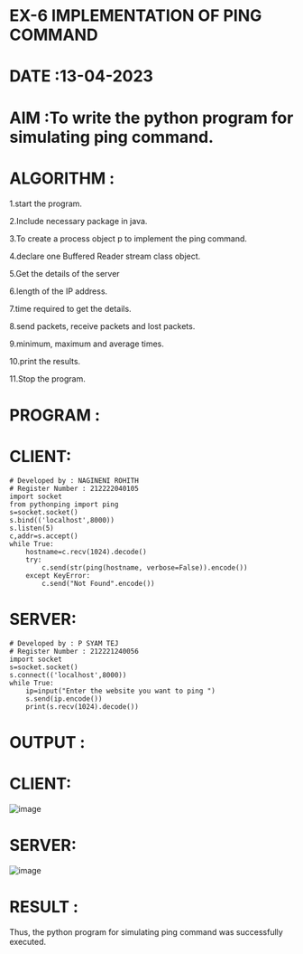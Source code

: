 # EX-6 IMPLEMENTATION OF PING COMMAND

# DATE :13-04-2023

# AIM :To write the python program for simulating ping command.

# ALGORITHM :
1.start the program.

2.Include necessary package in java.

3.To create a process object p to implement the ping command.

4.declare one Buffered Reader stream class object.

5.Get the details of the server

6.length of the IP address.

7.time required to get the details.

8.send packets, receive packets and lost packets.

9.minimum, maximum and average times.

10.print the results.

11.Stop the program.

# PROGRAM :
# CLIENT:
```
# Developed by : NAGINENI ROHITH
# Register Number : 212222040105
import socket
from pythonping import ping
s=socket.socket()
s.bind(('localhost',8000))
s.listen(5)
c,addr=s.accept()
while True:
    hostname=c.recv(1024).decode()
    try:
        c.send(str(ping(hostname, verbose=False)).encode())
    except KeyError:
        c.send("Not Found".encode())
```
# SERVER:
```
# Developed by : P SYAM TEJ
# Register Number : 212221240056
import socket
s=socket.socket()
s.connect(('localhost',8000))
while True:
    ip=input("Enter the website you want to ping ")
    s.send(ip.encode())
    print(s.recv(1024).decode())
```

# OUTPUT :
# CLIENT:
![image](https://github.com/NAGINENIROHITH/EX-6/assets/118344049/33390263-63e0-426e-9ae2-93cbded8e7a5)
# SERVER:
![image](https://github.com/NAGINENIROHITH/EX-6/assets/118344049/07d8c614-a0ae-4d94-a603-343ee5cdc926)

# RESULT :
Thus, the python program for simulating ping command was successfully executed.
